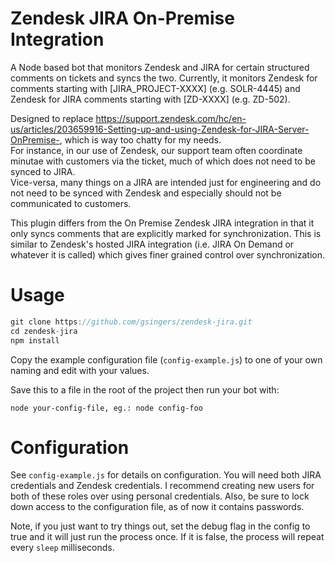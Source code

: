 # Zendesk JIRA On-Premise Integration

A Node based bot that monitors Zendesk and JIRA for certain structured comments on tickets and syncs the two.  Currently, it monitors
 Zendesk for comments starting with [JIRA_PROJECT-XXXX] (e.g. SOLR-4445) and Zendesk for JIRA comments starting with [ZD-XXXX] (e.g. ZD-502).

Designed to replace https://support.zendesk.com/hc/en-us/articles/203659916-Setting-up-and-using-Zendesk-for-JIRA-Server-OnPremise-, which is way too chatty for my needs.  
For instance, in our use of Zendesk, our support team often coordinate minutae with customers via the ticket, much of which does not need to be synced to JIRA.  
Vice-versa, many things on a JIRA are intended just for engineering and do not need to be synced with Zendesk and especially should not be communicated to customers.

This plugin differs from the On Premise Zendesk JIRA integration in that it only syncs comments that are explicitly marked for synchronization.  This is similar
to Zendesk's hosted JIRA integration (i.e. JIRA On Demand or whatever it is called) which gives finer grained control over synchronization.

# Usage


```javascript
git clone https://github.com/gsingers/zendesk-jira.git
cd zendesk-jira
npm install
```

Copy the example configuration file (`config-example.js`) to one of your own naming and edit with your values.

Save this to a file in the root of the project then run your bot with:

    node your-config-file, eg.: node config-foo




# Configuration

See `config-example.js` for details on configuration.  You will need both JIRA credentials and Zendesk credentials.  I recommend creating new users
for both of these roles over using personal credentials.  Also, be sure to lock down access to the configuration file, as of now it contains passwords.

Note, if you just want to try things out, set the debug flag in the config to true and it will just run the process once.  If it is false, the process
will repeat every `sleep` milliseconds.